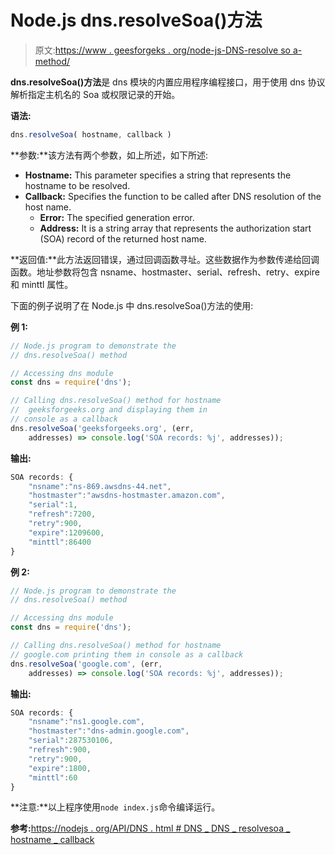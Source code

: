 # Node.js dns.resolveSoa()方法

> 原文:[https://www . geesforgeks . org/node-js-DNS-resolve so a-method/](https://www.geeksforgeeks.org/node-js-dns-resolvesoa-method/)

**dns.resolveSoa()方法**是 dns 模块的内置应用程序编程接口，用于使用 dns 协议解析指定主机名的 Soa 或权限记录的开始。

**语法:**

```js
dns.resolveSoa( hostname, callback )
```

**参数:**该方法有两个参数，如上所述，如下所述:

*   **Hostname:** This parameter specifies a string that represents the hostname to be resolved.
*   **Callback:** Specifies the function to be called after DNS resolution of the host name.
    *   **Error:** The specified generation error.
    *   **Address:** It is a string array that represents the authorization start (SOA) record of the returned host name.

**返回值:**此方法返回错误，通过回调函数寻址。这些数据作为参数传递给回调函数。地址参数将包含 nsname、hostmaster、serial、refresh、retry、expire 和 minttl 属性。

下面的例子说明了在 Node.js 中 dns.resolveSoa()方法的使用:

**例 1:**

```js
// Node.js program to demonstrate the   
// dns.resolveSoa() method

// Accessing dns module
const dns = require('dns');

// Calling dns.resolveSoa() method for hostname
//  geeksforgeeks.org and displaying them in
// console as a callback
dns.resolveSoa('geeksforgeeks.org', (err, 
    addresses) => console.log('SOA records: %j', addresses));
```

**输出:**

```js
SOA records: {
    "nsname":"ns-869.awsdns-44.net",
    "hostmaster":"awsdns-hostmaster.amazon.com",
    "serial":1,
    "refresh":7200,
    "retry":900,
    "expire":1209600,
    "minttl":86400
}

```

**例 2:**

```js
// Node.js program to demonstrate the   
// dns.resolveSoa() method

// Accessing dns module
const dns = require('dns');

// Calling dns.resolveSoa() method for hostname
// google.com printing them in console as a callback
dns.resolveSoa('google.com', (err, 
    addresses) => console.log('SOA records: %j', addresses));
```

**输出:**

```js
SOA records: {
    "nsname":"ns1.google.com",
    "hostmaster":"dns-admin.google.com",
    "serial":287530106,
    "refresh":900,
    "retry":900,
    "expire":1800,
    "minttl":60
}

```

**注意:**以上程序使用`node index.js`命令编译运行。

**参考:**[https://nodejs . org/API/DNS . html # DNS _ DNS _ resolvesoa _ hostname _ callback](https://nodejs.org/api/dns.html#dns_dns_resolvesoa_hostname_callback)